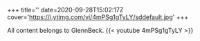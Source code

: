 +++
title=''
date=2020-09-28T15:02:17Z
cover='https://i.ytimg.com/vi/4mPSg1gTyLY/sddefault.jpg'
+++

All content belongs to GlennBeck.
{{< youtube 4mPSg1gTyLY >}}
